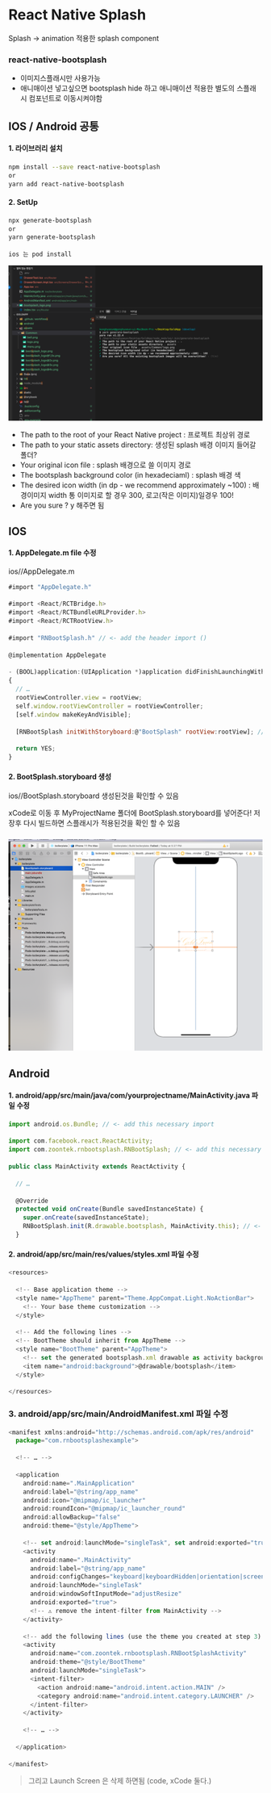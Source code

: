 # React Native Splash 

Splash -> animation 적용한 splash component 

### react-native-bootsplash 

- 이미지스플래시만 사용가능
- 애니매이션 넣고싶으면 bootsplash hide 하고 애니매이션 적용한 별도의 스플래시 컴포넌트로 이동시켜야함



## IOS / Android 공통

#### 1. 라이브러리 설치

```bash
npm install --save react-native-bootsplash
or
yarn add react-native-bootsplash
```



#### 2. SetUp

```bash
npx generate-bootsplash
or
yarn generate-bootsplash

ios 는 pod install
```

![splash1](https://raw.githubusercontent.com/HyoeunKong/ReactNative_Study/master/image/splash1.png)

- The path to the root of your React Native project : 프로젝트 최상위 경로 
- The path to your static assets directory: 생성된 splash 배경 이미지 들어갈 폴더?
- Your original icon file : splash 배경으로 쓸 이미지 경로
- The bootsplash background color (in hexadeciaml) : splash 배경 색
- The desired icon width (in dp - we recommend approximately ~100) : 배경이미지 width 통 이미지로 할 경우 300, 로고(작은 이미지)일경우 100!
- Are you sure ? y 해주면 됨





## IOS

#### 1. AppDelegate.m file 수정

ios/<MyProjectName>/AppDelegate.m 

```javascript
#import "AppDelegate.h"

#import <React/RCTBridge.h>
#import <React/RCTBundleURLProvider.h>
#import <React/RCTRootView.h>

#import "RNBootSplash.h" // <- add the header import ()

@implementation AppDelegate

- (BOOL)application:(UIApplication *)application didFinishLaunchingWithOptions:(NSDictionary *)launchOptions
{
  // …
  rootViewController.view = rootView;
  self.window.rootViewController = rootViewController;
  [self.window makeKeyAndVisible];

  [RNBootSplash initWithStoryboard:@"BootSplash" rootView:rootView]; // <- initialization using the storyboard file name (여기)

  return YES;
}
```



#### 2. BootSplash.storyboard 생성

ios/<myProjectName>/BootSplash.storyboard 생성된것을 확인할 수 있음

xCode로 이동 후 MyProjectName 폴더에 BootSplash.storyboard를 넣어준다! 저장후 다시 빌드하면 스플래시가 적용된것을 확인 할 수 있음

### ![splash2](https://raw.githubusercontent.com/HyoeunKong/ReactNative_Study/master/image/splash2.png)



## Android

#### 1. android/app/src/main/java/com/yourprojectname/MainActivity.java  파일 수정

```javascript
import android.os.Bundle; // <- add this necessary import

import com.facebook.react.ReactActivity;
import com.zoontek.rnbootsplash.RNBootSplash; // <- add this necessary import

public class MainActivity extends ReactActivity {

  // …

  @Override
  protected void onCreate(Bundle savedInstanceState) {
    super.onCreate(savedInstanceState);
    RNBootSplash.init(R.drawable.bootsplash, MainActivity.this); // <- display the generated bootsplash.xml drawable over our MainActivity
  }
```



#### 2. android/app/src/main/res/values/styles.xml  파일 수정

```javascript
<resources>

  <!-- Base application theme -->
  <style name="AppTheme" parent="Theme.AppCompat.Light.NoActionBar">
    <!-- Your base theme customization -->
  </style>

  <!-- Add the following lines -->
  <!-- BootTheme should inherit from AppTheme -->
  <style name="BootTheme" parent="AppTheme">
    <!-- set the generated bootsplash.xml drawable as activity background -->
    <item name="android:background">@drawable/bootsplash</item>
  </style>

</resources>
```



### 3. android/app/src/main/AndroidManifest.xml 파일 수정

``` javascript
<manifest xmlns:android="http://schemas.android.com/apk/res/android"
  package="com.rnbootsplashexample">

  <!-- … -->

  <application
    android:name=".MainApplication"
    android:label="@string/app_name"
    android:icon="@mipmap/ic_launcher"
    android:roundIcon="@mipmap/ic_launcher_round"
    android:allowBackup="false"
    android:theme="@style/AppTheme">

    <!-- set android:launchMode="singleTask", set android:exported="true" -->
    <activity
      android:name=".MainActivity"
      android:label="@string/app_name"
      android:configChanges="keyboard|keyboardHidden|orientation|screenSize|uiMode"
      android:launchMode="singleTask"
      android:windowSoftInputMode="adjustResize"
      android:exported="true">
      <!-- ⚠️ remove the intent-filter from MainActivity -->
    </activity>

    <!-- add the following lines (use the theme you created at step 3) -->
    <activity
      android:name="com.zoontek.rnbootsplash.RNBootSplashActivity"
      android:theme="@style/BootTheme"
      android:launchMode="singleTask">
      <intent-filter>
        <action android:name="android.intent.action.MAIN" />
        <category android:name="android.intent.category.LAUNCHER" />
      </intent-filter>
    </activity>

    <!-- … -->

  </application>

</manifest>
```



> 그리고 Launch Screen 은 삭제 하면됨 (code, xCode 둘다.)

